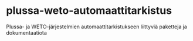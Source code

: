 # plussa-weto-automaattitarkistus
Plussa- ja WETO-järjestelmien automaattitarkistukseen liittyviä paketteja ja dokumentaatiota
